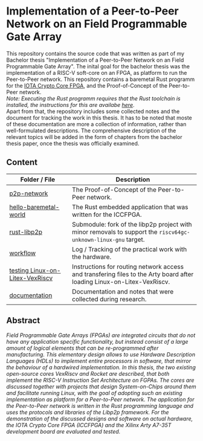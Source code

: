 # Implementation of a Peer-to-Peer Network on an Field Programmable Gate Array

This repository contains the source code that was written as part of my Bachelor thesis "Implementation of a Peer-to-Peer Network on an Field Programmable Gate Array".
The inital goal for the bachelor thesis was the implementation of a RISC-V soft-core on an FPGA, as platform to run the Peer-to-Peer network.
This repository contains a baremetal Rust programm for the [IOTA Crypto Core FPGA](https://medium.com/@punpck/iota-crypto-core-fpga-final-report-77cc6a4aec9a), and the Proof-of-Concept of the Peer-to-Peer network.  
_Note: Executing the Rust programm requires that the Rust toolchain is installed, the instructions for this are availabe [here](https://rustup.rs/)_.  
Apart from that, the repository includes some collected notes and the document for tracking the work in this thesis. It has to be noted that moste of these documentation are more a collection of information, rather than well-formulated descriptions.
The comprehensive description of the relevant topics will be added in the form of chapters from the bachelor thesis paper, once the thesis was officially examined.

## Content
Folder / File | Description
-|-
[p2p-network](./p2p-network) | The Proof-of-Concept of the Peer-to-Peer network.
[hello-baremetal-world](./hello-baremetal-world) | The Rust embedded application that was written for the ICCFPGA.
[rust-libp2p](https://github.com/elenaf9/rust-libp2p/tree/cross-compile/riscv64-linux) | Submodule: fork of the libp2p project with minor removals to support the `riscv64gc-unknown-linux-gnu` target.
[workflow](./documentation/BSc-Thesis/workflow.md) | Log / Tracking of the practical work with the hardware.
[testing Linux-on-Litex-VexRiscv](./documentation/litex-vexriscv/testing-linux/) | Instructions for routing network access and transfering files to the Arty board after loading Linux-on-Litex-VexRiscv.
[documentation](./documentation) | Documentation and notes that were collected during research.

## Abstract
  *Field Programmable Gate Arrays (FPGAs) are integrated circuits that do not have any application specific functionality, but instead consist of a large amount of logical elements that can be re-programmed after manufacturing. This elementary design allows to use Hardware Description Languages (HDLs) to implement entire processors in software, that mirror the behaviour of a hardwired implementation. In this thesis, the two existing open-source cores VexRiscv and Rocket are described, that both implement the RISC-V Instruction Set Architecture on FGPAs. The cores are discussed together with projects that design System-on-Chips around them and facilitate running Linux, with the goal of adopting such an existing implementation as platform for a Peer-to-Peer network. The application for the Peer-to-Peer network is written in the Rust programming language and uses the protocols and libraries of the Libp2p framework. For the demonstration of the discussed designs and software on actual hardware, the IOTA Crypto Core FPGA (ICCFPGA) and the Xilinx Arty A7-35T development board are evaluated and tested.*
